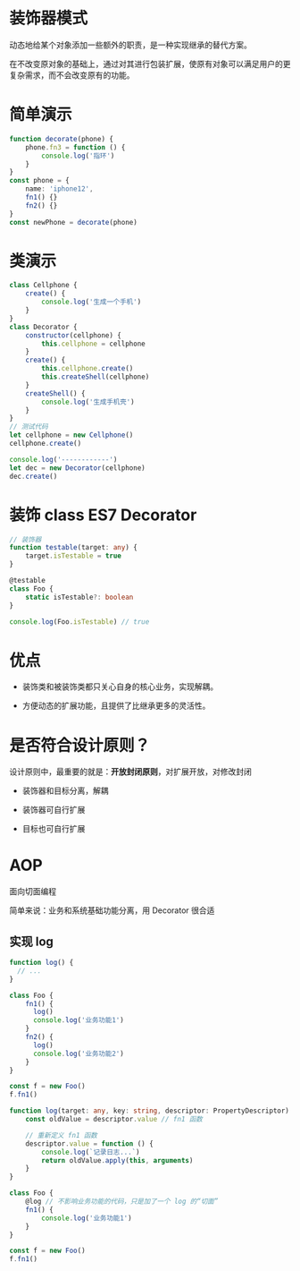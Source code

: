 # 装饰器模式

动态地给某个对象添加一些额外的职责，是一种实现继承的替代方案。

在不改变原对象的基础上，通过对其进行包装扩展，使原有对象可以满足用户的更复杂需求，而不会改变原有的功能。


# 简单演示

```ts
function decorate(phone) {
    phone.fn3 = function () {
        console.log('指环')
    }
}
const phone = {
    name: 'iphone12',
    fn1() {}
    fn2() {}
}
const newPhone = decorate(phone)
```

# 类演示

```js
class Cellphone {
    create() {
        console.log('生成一个手机')
    }
}
class Decorator {
    constructor(cellphone) {
        this.cellphone = cellphone
    }
    create() {
        this.cellphone.create()
        this.createShell(cellphone)
    }
    createShell() {
        console.log('生成手机壳')
    }
}
// 测试代码
let cellphone = new Cellphone()
cellphone.create()

console.log('------------')
let dec = new Decorator(cellphone)
dec.create()
```

# 装饰 class ES7 Decorator

```ts
// 装饰器
function testable(target: any) {
    target.isTestable = true
}

@testable
class Foo {
    static isTestable?: boolean
}

console.log(Foo.isTestable) // true
```


# 优点

- 装饰类和被装饰类都只关心自身的核心业务，实现解耦。

- 方便动态的扩展功能，且提供了比继承更多的灵活性。


# 是否符合设计原则？

设计原则中，最重要的就是：**开放封闭原则**，对扩展开放，对修改封闭

- 装饰器和目标分离，解耦

- 装饰器可自行扩展

- 目标也可自行扩展




# AOP

面向切面编程

简单来说：业务和系统基础功能分离，用 Decorator 很合适

## 实现 log

```ts
function log() {
  // ...
}

class Foo {
    fn1() {
      log()
      console.log('业务功能1')
    }
    fn2() {
      log()
      console.log('业务功能2')
    }
}

const f = new Foo()
f.fn1()
```



```ts
function log(target: any, key: string, descriptor: PropertyDescriptor) {
    const oldValue = descriptor.value // fn1 函数

    // 重新定义 fn1 函数
    descriptor.value = function () {
        console.log(`记录日志...`)
        return oldValue.apply(this, arguments)
    }
}

class Foo {
    @log // 不影响业务功能的代码，只是加了一个 log 的“切面”
    fn1() {
        console.log('业务功能1')
    }
}

const f = new Foo()
f.fn1()
```

